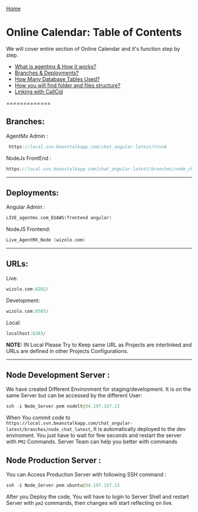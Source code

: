 [Home](index.md)

# Online Calendar: Table of Contents

We will cover entire section of Online Calendar and it's function step by step.
- [What is agentmx & How it works?](agentmx-Work-Flow.md)
- [Branches & Deployments?](branches-and-deployments.md)
- [How Many Database Tables Used?](mx-Database.md)
- [How you will find folder and files structure?](mx-Files.md)
- [Linking with CallCid](linking-with-Functions.md)

=============
## Branches:

AgentMx Admin :

```Swift
 https://local.svn.beanstalkapp.com/chat_angular-latest/trunk

```

NodeJs FrontEnd :

```Swift
https://local.svn.beanstalkapp.com/chat_angular-latest/branches/node_chat_latest
```


<hr/>

## Deployments:

Angular Admin :
    
```Swift
LIVE_agentmx.com_EUAWS(frontend angular) 
```

NodeJS Frontend:

```Swift
Live_AgentMX_Node (wizolo.com)
```

<hr/>

## URLs:

Live:

```Swift
wizolo.com:8282/

```

Development:

```Swift
wizolo.com:8585/

```
Local:

```Swift
localhost:8383/

```


__NOTE:__ IN Local Please Try to Keep same URL as Projects are interlinked and URLs are defined in other Projects Configurations.



<hr/>

## Node Development Server :

We have created Different Environment for staging/development. It is on the same Server but can be accessed by the different User:

```Swift
ssh -i Node_Server.pem nodelt@34.197.157.13
```

When You commit code to `https://local.svn.beanstalkapp.com/chat_angular-latest/branches/node_chat_latest`, It is automatically deployed to the dev enviroment. You just have to wait for few seconds and restart the server with `PM2` Commands. Server Team can help you better with commands


## Node Production Server :

You can Access Production Server with following SSH command :

```Swift
ssh -i Node_Server.pem ubuntu@34.197.157.13
```

After you Deploy the code, You will have to login to Server Shell and restart Server with `pm2` commands, then changes will start reflecting on live.












      